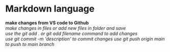 # Markdown language
**make changes from VS code to Github**     
*make changes in files or add new files in folder and save*   
*use the git add . or git add filename command to add changes*    
*use git commit -m 'description' to commit changes*
*use git push origin main to push to main branch*
